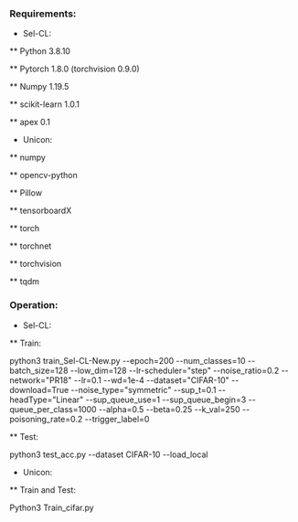### Requirements:
* Sel-CL:
  
** Python 3.8.10

** Pytorch 1.8.0 (torchvision 0.9.0)

** Numpy 1.19.5

** scikit-learn 1.0.1

** apex 0.1

* Unicon:

** numpy

** opencv-python

** Pillow

** tensorboardX

** torch

** torchnet

** torchvision

** tqdm

### Operation:

* Sel-CL:
  
** Train: 

python3 train_Sel-CL-New.py --epoch=200 --num_classes=10 --batch_size=128 --low_dim=128 --lr-scheduler="step" --noise_ratio=0.2 --network="PR18" --lr=0.1 --wd=1e-4 --dataset="CIFAR-10" --download=True --noise_type="symmetric"  --sup_t=0.1 --headType="Linear"  --sup_queue_use=1 --sup_queue_begin=3 --queue_per_class=1000  --alpha=0.5 --beta=0.25 --k_val=250 --poisoning_rate=0.2 --trigger_label=0

** Test:

python3 test_acc.py --dataset CIFAR-10 --load_local

* Unicon:
  
** Train and Test:

Python3 Train_cifar.py



